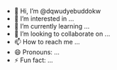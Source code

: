 - 👋 Hi, I’m @dqwudyebuddokw
- 👀 I’m interested in ...
- 🌱 I’m currently learning ...
- 💞️ I’m looking to collaborate on ...
- 📫 How to reach me ...
- 😄 Pronouns: ...
- ⚡ Fun fact: ...

<!---
dqwudyebuddokw/dqwudyebuddokw is a ✨ special ✨ repository because its `README.md` (this file) appears on your GitHub profile.
You can click the Preview link to take a look at your changes.
--->
